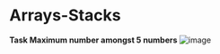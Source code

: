 # Arrays-Stacks
**Task Maximum number amongst 5 numbers**
![image](https://github.com/user-attachments/assets/4d5e3a89-e293-4c22-b9d3-1650541b0bcd)


